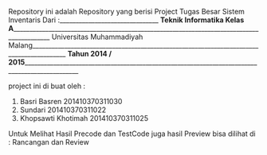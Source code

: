 Repository ini adalah Repository yang berisi Project Tugas Besar Sistem Inventaris Dari :_______________________________
__Teknik Informatika Kelas A____________________________________________________________________________________________
Universitas Muhammadiyah Malang_________________________________________________________________________________________
____Tahun 2014 / 2015___________________________________________________________________________________________________

project ini di buat oleh :
1. Basri Basren       201410370311030
2. Sundari            201410370311022
3. Khopsawti Khotimah 201410370311025

Untuk Melihat Hasil Precode dan TestCode juga hasil Preview bisa dilihat di :
Rancangan dan Review

